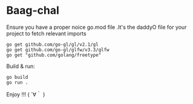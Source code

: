 # Baag-chal
Ensure you have a proper noice go.mod file .It's the daddyO file for your project to fetch relevant imports 
```
go get github.com/go-gl/gl/v2.1/gl
go get github.com/go-gl/glfw/v3.3/glfw
go get "github.com/golang/freetype"
```
Build & run:
```
go build
go run .
```

Enjoy !!! ( ´∀｀ )


